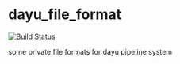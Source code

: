 # dayu_file_format

[![Build Status](https://travis-ci.org/phenom-films/dayu_file_format.svg?branch=master)](https://travis-ci.org/phenom-films/dayu_file_format)

some private file formats for dayu pipeline system
